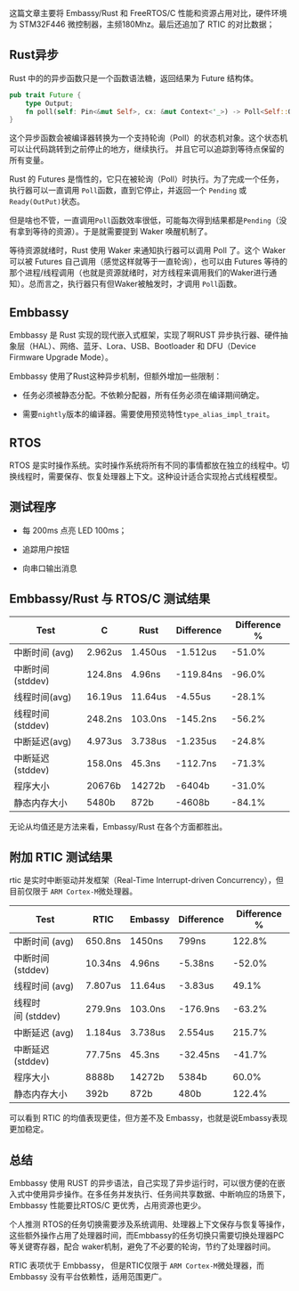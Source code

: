这篇文章主要将 Embassy/Rust 和 FreeRTOS/C 性能和资源占用对比，硬件环境为 STM32F446 微控制器，主频180Mhz。最后还追加了 RTIC 的对比数据；

## Rust异步

Rust 中的的异步函数只是一个函数语法糖，返回结果为 Future 结构体。

```rust
pub trait Future {
    type Output;
    fn poll(self: Pin<&mut Self>, cx: &mut Context<'_>) -> Poll<Self::Output>;
}
```

这个异步函数会被编译器转换为一个支持轮询（Poll）的状态机对象。这个状态机可以让代码跳转到之前停止的地方，继续执行。 并且它可以追踪到等待点保留的所有变量。

Rust 的 Futures 是惰性的，它只在被轮询（Poll）时执行。为了完成一个任务，执行器可以一直调用 `Poll`函数，直到它停止，并返回一个 `Pending` 或`Ready(OutPut)`状态。

但是啥也不管，一直调用`Poll`函数效率很低，可能每次得到结果都是`Pending`（没有拿到等待的资源）。于是就需要提到 Waker 唤醒机制了。

等待资源就绪时，Rust 使用 Waker 来通知执行器可以调用 Poll 了。这个 Waker 可以被 Futures 自己调用（感觉这样就等于一直轮询），也可以由 Futures 等待的那个进程/线程调用（也就是资源就绪时，对方线程来调用我们的Waker进行通知）。总而言之，执行器只有但Waker被触发时，才调用 `Poll`函数。

## Embbassy

Embbassy 是 Rust 实现的现代嵌入式框架，实现了啊RUST 异步执行器、硬件抽象层（HAL）、网络、蓝牙、Lora、USB、Bootloader 和 DFU（Device Firmware Upgrade Mode）。

Embbassy 使用了Rust这种异步机制，但额外增加一些限制：

- 任务必须被静态分配。不依赖分配器，所有任务必须在编译期间确定。
  
- 需要`nightly`版本的编译器。需要使用预览特性`type_alias_impl_trait`。
  

## RTOS

RTOS 是实时操作系统。实时操作系统将所有不同的事情都放在独立的线程中。切换线程时，需要保存、恢复处理器上下文。这种设计适合实现抢占式线程模型。

## 测试程序

- 每 200ms 点亮 LED 100ms；
  

- 追踪用户按钮
  
- 向串口输出消息
  

## Embbassy/Rust 与 RTOS/C 测试结果

| Test | C   | Rust | Difference | Difference % |
| --- | --- | --- | --- | --- |
| 中断时间 (avg) | 2.962us | 1.450us | -1.512us | -51.0% |
| 中断时间 (stddev) | 124.8ns | 4.96ns | -119.84ns | -96.0% |
| 线程时间(avg) | 16.19us | 11.64us | -4.55us | -28.1% |
| 线程时间 (stddev) | 248.2ns | 103.0ns | -145.2ns | -56.2% |
| 中断延迟(avg) | 4.973us | 3.738us | -1.235us | -24.8% |
| 中断延迟(stddev) | 158.0ns | 45.3ns | -112.7ns | -71.3% |
| 程序大小 | 20676b | 14272b | -6404b | -31.0% |
| 静态内存大小 | 5480b | 872b | -4608b | -84.1% |

无论从均值还是方法来看，Embassy/Rust 在各个方面都胜出。

## 附加 RTIC 测试结果

rtic 是实时中断驱动并发框架（Real-Time Interrupt-driven Concurrency），但目前仅限于 `ARM Cortex-M`微处理器。

| Test | RTIC | Embassy | Difference | Difference % |
| --- | --- | --- | --- | --- |
| 中断时间 (avg) | 650.8ns | 1450ns | 799ns | 122.8% |
| 中断时间 (stddev) | 10.34ns | 4.96ns | -5.38ns | -52.0% |
| 线程时间 (avg) | 7.807us | 11.64us | -3.83us | 49.1% |
| 线程时间 (stddev) | 279.9ns | 103.0ns | -176.9ns | -63.2% |
| 中断延迟 (avg) | 1.184us | 3.738us | 2.554us | 215.7% |
| 中断延迟 (stddev) | 77.75ns | 45.3ns | -32.45ns | -41.7% |
| 程序大小 | 8888b | 14272b | 5384b | 60.0% |
| 静态内存大小 | 392b | 872b | 480b | 122.4% |

可以看到 RTIC 的均值表现更佳，但方差不及 Embassy，也就是说Embassy表现更加稳定。

## 总结

Embbassy 使用 RUST 的异步语法，自己实现了异步运行时，可以很方便的在嵌入式中使用异步操作。在多任务并发执行、任务间共享数据、中断响应的场景下，Embbassy 性能要比RTOS/C 更优秀，占用资源也更少。

个人推测 RTOS的任务切换需要涉及系统调用、处理器上下文保存与恢复等操作，这些额外操作占用了处理器时间，而Embbassy的任务切换只需要切换处理器PC等关键寄存器，配合 waker机制，避免了不必要的轮询，节约了处理器时间。

RTIC 表项优于 Embbassy， 但是RTIC仅限于 `ARM Cortex-M`微处理器，而 Embbassy 没有平台依赖性，适用范围更广。
